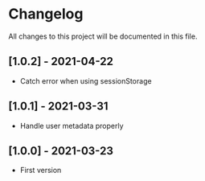 # Changelog
All changes to this project will be documented in this file.

## [1.0.2] - 2021-04-22
- Catch error when using sessionStorage

## [1.0.1] - 2021-03-31
- Handle user metadata properly

## [1.0.0] - 2021-03-23
- First version